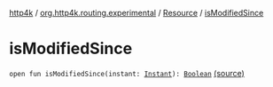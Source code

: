 [http4k](../../index.md) / [org.http4k.routing.experimental](../index.md) / [Resource](index.md) / [isModifiedSince](./is-modified-since.md)

# isModifiedSince

`open fun isModifiedSince(instant: `[`Instant`](https://docs.oracle.com/javase/9/docs/api/java/time/Instant.html)`): `[`Boolean`](https://kotlinlang.org/api/latest/jvm/stdlib/kotlin/-boolean/index.html) [(source)](https://github.com/http4k/http4k/blob/master/http4k-incubator/src/main/kotlin/org/http4k/routing/experimental/Resource.kt#L33)